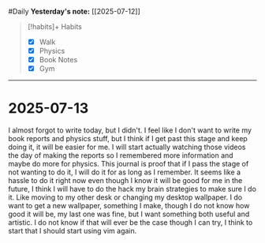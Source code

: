 #Daily
**Yesterday's note:** [[2025-07-12]]

> [!habits]+ Habits 
>- [x] Walk
>- [x] Physics 
> - [x] Book Notes
> - [x] Gym

<hr>

# 2025-07-13

I almost forgot to write today, but I didn't. I feel like I don't want to write my book reports and physics stuff, but I think if I get past this stage and keep doing it, it will be easier for me. I will start actually watching those videos the day of making the reports so I remembered more information and maybe do more for physics. This journal is proof that if I pass the stage of not wanting to do it, I will do it for as long as I remember. It seems like a hassle to do it right now even though I know it will be good for me in the future, I think I will have to do the hack my brain strategies to make sure I do it. Like moving to my other desk or changing my desktop wallpaper. I do want to get a new wallpaper, something I make, though I do not know how good it will be, my last one was fine, but I want something both useful and artistic. I do not know if that will ever be the case though I can try, I think to start that I should start using vim again.